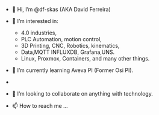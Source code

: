 - 👋 Hi, I’m @df-skas (AKA David Ferreira)
- 👀 I’m interested in:
    - 4.0 industries,
    - PLC Automation, motion control,
    - 3D Printing, CNC, Robotics, kinematics,
    - Data,MQTT INFLUXDB, Grafana,UNS.
    - Linux, Proxmox, Containers, and many other things.
      
- 🌱 I’m currently learning Aveva PI (Former Osi PI).
- 
- 💞️ I’m looking to collaborate on anything with technology.
- 📫 How to reach me ...

<!---
df-skas/df-skas is a ✨ special ✨ repository because its `README.md` (this file) appears on your GitHub profile.
You can click the Preview link to take a look at your changes.
--->
